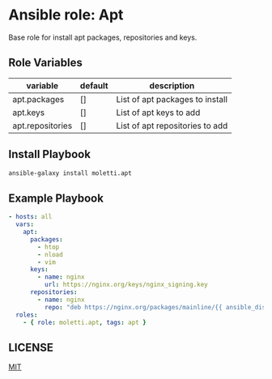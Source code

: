 Ansible role: Apt
=========
Base role for install apt packages, repositories and keys.

Role Variables
--------------
|  variable        |  default  |  description                      |
|------------------|-----------|-----------------------------------|
| apt.packages     | []        |  List of apt packages to install  |
| apt.keys         | []        |  List of apt keys to add          |
| apt.repositories | []        |  List of apt repositories to add  | 
     
Install Playbook
----------------
```bash
ansible-galaxy install moletti.apt
```

Example Playbook
----------------
```yaml
- hosts: all
  vars:
    apt:
      packages:
        - htop
        - nload
        - vim
      keys:
        - name: nginx
          url: https://nginx.org/keys/nginx_signing.key
      repositories:
        - name: nginx
          repo: "deb https://nginx.org/packages/mainline/{{ ansible_distribution | lower }}/ {{ ansible_distribution_release }} nginx"
  roles:
    - { role: moletti.apt, tags: apt }
```

LICENSE
-------
[MIT](/LICENSE)